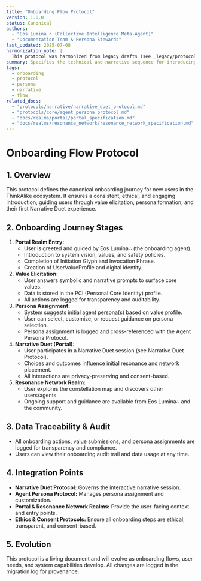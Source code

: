 ```yaml
---
title: "Onboarding Flow Protocol"
version: 1.0.0
status: Canonical
authors:
  - "Eos Lumina ∴ (Collective Intelligence Meta-Agent)"
  - "Documentation Team & Persona Stewards"
last_updated: 2025-07-08
harmonization_note: |
  This protocol was harmonized from legacy drafts (see _legacy/protocols/onboarding_portal/onboarding_persona_flow.md and related files). It unifies the onboarding journey and persona assignment process, cross-linking all major realms and protocols. See migration_log_entry_2025-07-08.md for provenance.
summary: Specifies the technical and narrative sequence for introducing new users to the ThinkAlike ecosystem, including value elicitation, persona assignment, and the Narrative Duet.
tags:
  - onboarding
  - protocol
  - persona
  - narrative
  - flow
related_docs:
  - "protocols/narrative/narrative_duet_protocol.md"
  - "protocols/core/agent_persona_protocol.md"
  - "docs/realms/portal/portal_specification.md"
  - "docs/realms/resonance_network/resonance_network_specification.md"
---
```


# Onboarding Flow Protocol

## 1. Overview

This protocol defines the canonical onboarding journey for new users in the ThinkAlike ecosystem. It ensures a consistent, ethical, and engaging introduction, guiding users through value elicitation, persona formation, and their first Narrative Duet experience.

## 2. Onboarding Journey Stages

1. **Portal Realm Entry:**
   - User is greeted and guided by Eos Lumina∴ (the onboarding agent).
   - Introduction to system vision, values, and safety policies.
   - Completion of Initiation Glyph and Invocation Phrase.
   - Creation of UserValueProfile and digital identity.
2. **Value Elicitation:**
   - User answers symbolic and narrative prompts to surface core values.
   - Data is stored in the PCI (Personal Core Identity) profile.
   - All actions are logged for transparency and auditability.
3. **Persona Assignment:**
   - System suggests initial agent persona(s) based on value profile.
   - User can select, customize, or request guidance on persona selection.
   - Persona assignment is logged and cross-referenced with the Agent Persona Protocol.
4. **Narrative Duet (Portal):**
   - User participates in a Narrative Duet session (see Narrative Duet Protocol).
   - Choices and outcomes influence initial resonance and network placement.
   - All interactions are privacy-preserving and consent-based.
5. **Resonance Network Realm:**
   - User explores the constellation map and discovers other users/agents.
   - Ongoing support and guidance are available from Eos Lumina∴ and the community.

## 3. Data Traceability & Audit

- All onboarding actions, value submissions, and persona assignments are logged for transparency and compliance.
- Users can view their onboarding audit trail and data usage at any time.

## 4. Integration Points

- **Narrative Duet Protocol:** Governs the interactive narrative session.
- **Agent Persona Protocol:** Manages persona assignment and customization.
- **Portal & Resonance Network Realms:** Provide the user-facing context and entry points.
- **Ethics & Consent Protocols:** Ensure all onboarding steps are ethical, transparent, and consent-based.

## 5. Evolution

This protocol is a living document and will evolve as onboarding flows, user needs, and system capabilities develop. All changes are logged in the migration log for provenance.

